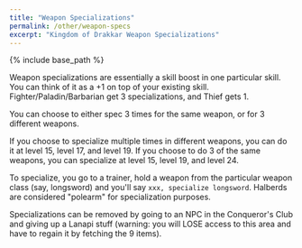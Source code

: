 ```yaml
---
title: "Weapon Specializations"
permalink: /other/weapon-specs
excerpt: "Kingdom of Drakkar Weapon Specializations"
---
```


{% include base_path %}

Weapon specializations are essentially a skill boost in one particular skill. You can think of it as a +1 on top of your existing skill. Fighter/Paladin/Barbarian get 3 specializations, and Thief gets 1.

You can choose to either spec 3 times for the same weapon, or for 3 different weapons.

If you choose to specialize multiple times in different weapons, you can do it at level 15, level 17, and level 19. If you choose to do 3 of the same weapons, you can specialize at level 15, level 19, and level 24. 

To specialize, you go to a trainer, hold a weapon from the particular weapon class (say, longsword) and you'll say `xxx, specialize longsword`. Halberds are considered "polearm" for specialization purposes.

Specializations can be removed by going to an NPC in the Conqueror's Club and giving up a Lanapi stuff (warning: you will LOSE access to this area and have to regain it by fetching the 9 items).
